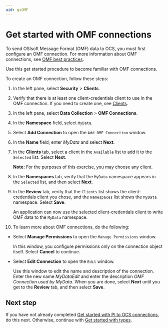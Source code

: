 ```yaml
---
uid: gsOMF
---
```


# Get started with OMF connections

To send OSIsoft Message Format (OMF) data to OCS, you must first configure an OMF connection. For more information about OMF connections, see [OMF best practices](xref:bpOMFConnection).

Use this get started procedure to become familiar with OMF connections.

To create an OMF connection, follow these steps:

1. In the left pane, select **Security** > **Clients**.

1. Verify that there is at least one client-credentials client to use in the OMF connection. If you need to create one, see [Clients](xref:ccClients).

1. In the left pane, select **Data Collection** > **OMF Connections**.

1. In the **Namespace** field, select `MyData`.

1. Select **Add Connection** to open the `Add OMF Connection` window.

1. In the **Name** field, enter *MyData* and select **Next**.

1. In the **Clients** tab, select a client in the `Available` list to add it to the `Selected` list. Select **Next**.


    **Note:** For the purposes of this exercise, you may choose any client.

1. In the **Namespaces** tab, verify that the `MyData` namespace appears in the `Selected` list, and then select **Next**.


1. In the **Review** tab, verify that the `Clients` list shows the client-credentials
    client you chose, and the `Namespaces` list shows the `MyData` namespace. Select **Save**.

    An application can now use the selected client-credentials client to write OMF data to the `MyData` namespace.

1. To learn more about OMF connections, do the following:

  - Select **Manage Permissions** to open the `Manage Permissions` window.

     In this window, you configure permissions only on the connection object itself. Select **Cancel** to continue.

  - Select **Edit Connection** to open the `Edit` window.

     Use this window to edit the name and description of the connection. Enter the new name *MyDataEdit* and enter the description *OMF Connection used by MyData*. When you are done, select **Next** until you get to the **Review** tab, and then select **Save**.

## Next step

If you have not already completed [Get started with PI to OCS connections](xref:gsPItoOCS), do this next. Otherwise, continue with [Get started with types](xref:gsTypes).
